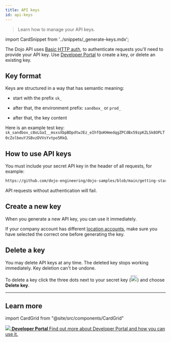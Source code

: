 ```yaml
---
title: API keys
id: api-keys
---
```


>Learn how to manage your API keys.

import CardSnippet from '../snippets/_generate-keys.mdx';

The Dojo API uses [Basic HTTP auth](https://en.wikipedia.org/wiki/Basic_access_authentication), to authenticate requests you'll need to provide your API key. Use [Developer Portal](portal.md) to create a key, or delete an existing key.

## Key format

Keys are structured in a way that has semantic meaning:

* start with the prefix `sk_`

* after that, the environment prefix: `sandbox_` or `prod_`

* after that, the key content

Here is an example test key: `sk_sandbox_c8oLGaI__msxsXbpBDpdtwJEz_eIhfQoKHmedqgZPCdBx59zpKZLSk8OPLT0cZolbeuYJSBvzDVVsYvtpo5RkQ`.

## How to use API keys

You must include your secret API key in the header of all requests, for example:

```bash reference
https://github.com/dojo-engineering/dojo-samples/blob/main/getting-started/curl/create-payment-intent.sh
```

API requests without authentication will fail.

## Create a new key

When you generate a new API key, you can use it immediately.

If your company account has different [location accounts](portal.md#account-structure), make sure you have selected the correct one before generating the key.

<CardSnippet />

## Delete a key

You may delete API keys at any time. The deleted key stops working immediately. Key deletion can't be undone.

To delete a key click the three dots next to your secret key (<img src="/images/dots.png" width="20"/>) and choose **Delete key**.

---

## Learn more

import CardGrid from "@site/src/components/CardGrid"

<CardGrid home>

[![](/images/dojo-icons/Planet.svg) **Developer Portal** Find out more about Developer Portal and how you can use it.](portal.md)

</CardGrid>
